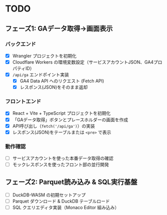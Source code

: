 # TODO

## フェーズ1: GAデータ取得→画面表示

### バックエンド
- [x] Wrangler プロジェクトを初期化
- [x] Cloudflare Workers の環境変数設定（サービスアカウントJSON、GA4プロパティID）
- [x] `/api/ga` エンドポイント実装
  - [x] GA4 Data API へのリクエスト (Fetch API)
  - [x] レスポンス(JSON)をそのまま返却

### フロントエンド
- [x] React + Vite + TypeScript プロジェクトを初期化
- [x] 「GAデータ取得」ボタンとプレースホルダーの画面を作成
- [x] API呼び出し（`fetch('/api/ga')`）の実装
- [x] レスポンス(JSON)をテーブルまたは `<pre>` で表示

### 動作確認
- [ ] サービスアカウントを使った本番データ取得の確認
- [ ] モックレスポンスを使ったフロント部の並行開発

## フェーズ2: Parquet読み込み & SQL実行基盤
- [ ] DuckDB-WASM の初期セットアップ
- [ ] Parquet ダウンロード & DuckDB テーブルロード
- [ ] SQL クエリエディタ実装（Monaco Editor 組み込み）
